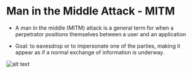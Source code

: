 # Man in the Middle Attack - MITM 

* A man in the middle (MITM) attack is a general term for when a perpetrator positions themselves between a user and an application

* Goal: to eavesdrop or to impersonate one of the parties, making it appear as if a normal exchange of information is underway.

![alt text](my-login-app/public/css/images/maninthemiddle.png)